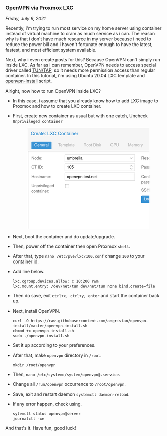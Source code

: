 ### **OpenVPN via Proxmox LXC**
_Friday, July 9, 2021_

Recently, i'm trying to run most service on my home server using 
container instead of virtual machine to cram as much service as i can. 
The reason why is that i don't have much resource in my server because 
i need to reduce the power bill and i haven't fortunate enough to have 
the latest, fastest, and most efficient system available.

Next, why i even create posts for this? Because OpenVPN can't simply run 
inside LXC. As far as i can remember, OpenVPN needs to access special driver 
called [TUN/TAP](https://www.kernel.org/doc/Documentation/networking/tuntap.txt), 
so it needs more permission access than regular container. In this tutorial, 
i'm using Ubuntu 20.04 LXC template and [openvpn-install](https://github.com/angristan/openvpn-install) script.

Alright, now how to run OpenVPN inside LXC?
* In this case, i assume that you already know how to add LXC image to Proxmox 
and how to create LXC container.
* First, create new container as usual but with one catch, Uncheck `Unprivileged container`
    <p align="center">
        <img class="imgresp" src="./posts/2021-07-09-openvpn-via-proxmox-lxc/01.png" alt="img">
    </p>

* Next, boot the container and do update/upgrade.
* Then, power off the container then open Proxmox `shell`.
* After that, type `nano /etc/pve/lxc/100.conf` change `100` to your container id.
* Add line below.
    ```
    lxc.cgroup.devices.allow: c 10:200 rwm
    lxc.mount.entry: /dev/net/tun dev/net/tun none bind,create=file
    ```

* Then do save, exit `ctrl+x, ctrl+y, enter` and start the container back up.
* Next, install OpenVPN.
    ```
    curl -O https://raw.githubusercontent.com/angristan/openvpn-install/master/openvpn-install.sh
    chmod +x openvpn-install.sh
    sudo ./openvpn-install.sh
    ```

* Set it up according to your preferences.
* After that, make `openvpn` directory in `/root`.
    ```
    mkdir /root/openvpn
    ```

* Then, `nano /etc/systemd/system/openvpn@.service`.
* Change all `/run/openvpn` occurrence to `/root/openvpn`.
* Save, exit and restart daemon `systemctl daemon-reload`.
* If any error happen, check using.
    ```
    sytemctl status openvpn@server
    journalctl -xe
    ```

And that's it. Have fun, good luck!